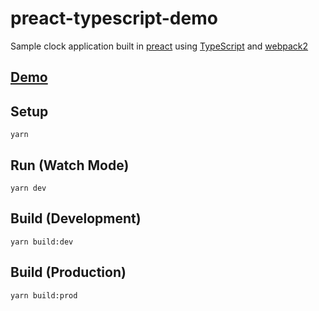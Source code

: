 # preact-typescript-demo

Sample clock application built in [preact](https://preactjs.com/) using [TypeScript](https://www.typescriptlang.org/) and [webpack2](https://webpack.js.org)

## [Demo](https://shantanuraj.github.io/preact-typescript-demo/)

## Setup

    yarn

## Run (Watch Mode)

    yarn dev

## Build (Development)

    yarn build:dev

## Build (Production)

    yarn build:prod